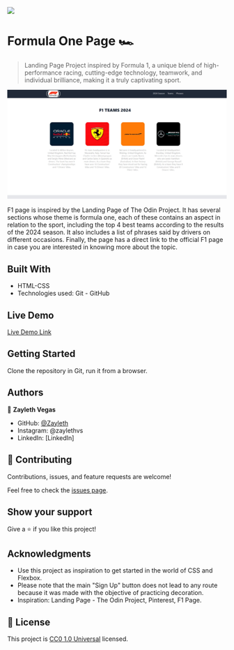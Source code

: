 ![](https://img.shields.io/badge/Uneweb-blue)

# Formula One Page 🏎️

> Landing Page Project inspired by Formula 1, a unique blend of high-performance racing, cutting-edge technology, teamwork, and individual brilliance, making it a truly captivating sport.

![screenshot](./image/screen.jpg)

F1 page is inspired by the Landing Page of The Odin Project. It has several sections whose theme is formula one, each of these contains an aspect in relation to the sport, including the top 4 best teams according to the results of the 2024 season. It also includes a list of phrases said by drivers on different occasions. Finally, the page has a direct link to the official F1 page in case you are interested in knowing more about the topic.

## Built With

- HTML-CSS
- Technologies used: Git - GitHub

## Live Demo

[Live Demo Link](https://zayleth.github.io/F1-Landing-Page/)


## Getting Started

Clone the repository in Git, run it from a browser.

## Authors

👤 **Zayleth Vegas**

- GitHub: [@Zayleth](https://github.com/Zayleth)
- Instagram: @zaylethvs
- LinkedIn: [LinkedIn]

## 🤝 Contributing

Contributions, issues, and feature requests are welcome!

Feel free to check the [issues page](https://github.com/Zayleth/F1-Landing-Page-/issues).

## Show your support

Give a ⭐️ if you like this project!

## Acknowledgments

- Use this project as inspiration to get started in the world of CSS and Flexbox. 
- Please note that the main "Sign Up" button does not lead to any route because it was made with the objective of practicing decoration.
- Inspiration: Landing Page - The Odin Project, Pinterest, F1 Page. 

## 📝 License

This project is [CC0 1.0 Universal](LICENSE) licensed.